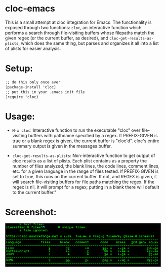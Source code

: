 cloc-emacs
==========

This is a small attempt at cloc integration for Emacs. The functionality is exposed through two functions: `cloc`, an interactive function which performs a search through file-visiting buffers whose filepaths match the given regex (or the current buffer, as desired), and `cloc-get-results-as-plists`, which does the same thing, but parses and organizes it all into a list of plists for easier analysis.

# Setup:

```
;; do this only once ever
(package-install 'cloc)
;; put this in your .emacs init file
(require 'cloc)
```

# Usage:

- `M-x cloc`: Interactive function to run the executable "cloc" over file-visiting buffers with pathname specified by a regex. If PREFIX-GIVEN is true or a blank regex is given, the current buffer is "cloc'd". cloc's entire summary output is given in the messages buffer.

- `cloc-get-results-as-plists`: Non-interactive function to get output of cloc results as a list of plists. Each plist contains as a property the number of files analyzed, the blank lines, the code lines, comment lines, etc. for a given language in the range of files tested. If PREFIX-GIVEN is set to true, this runs on the current buffer. If not, and REGEX is given, it will search file-visiting buffers for file paths matching the regex. If the regex is nil, it will prompt for a regex; putting in a blank there will default to the current buffer."

# Screenshot:

![cloc example usage](doc/cloc-screenshot.png)
